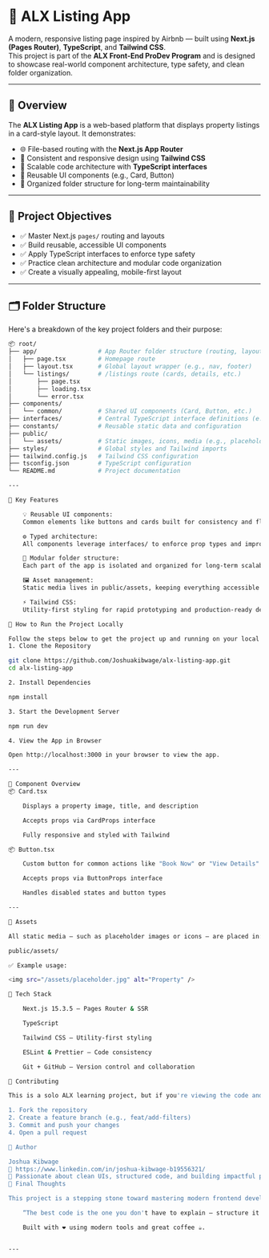 # 🏡 ALX Listing App

A modern, responsive listing page inspired by Airbnb — built using **Next.js (Pages Router)**, **TypeScript**, and **Tailwind CSS**.  
This project is part of the **ALX Front-End ProDev Program** and is designed to showcase real-world component architecture, type safety, and clean folder organization.

---

## 🚀 Overview

The **ALX Listing App** is a web-based platform that displays property listings in a card-style layout. It demonstrates:

- 🌐 File-based routing with the **Next.js App Router**
- 🎨 Consistent and responsive design using **Tailwind CSS**
- 🧠 Scalable code architecture with **TypeScript interfaces**
- 🔁 Reusable UI components (e.g., Card, Button)
- 📁 Organized folder structure for long-term maintainability

---

## 🎯 Project Objectives

- ✅ Master Next.js `pages/` routing and layouts
- ✅ Build reusable, accessible UI components
- ✅ Apply TypeScript interfaces to enforce type safety
- ✅ Practice clean architecture and modular code organization
- ✅ Create a visually appealing, mobile-first layout

---

## 🗂 Folder Structure

Here's a breakdown of the key project folders and their purpose:

```bash
📦 root/
├── app/                 # App Router folder structure (routing, layouts, pages)
│   ├── page.tsx         # Homepage route
│   ├── layout.tsx       # Global layout wrapper (e.g., nav, footer)
│   └── listings/        # /listings route (cards, details, etc.)
│       ├── page.tsx
│       ├── loading.tsx
│       └── error.tsx
├── components/
│   └── common/          # Shared UI components (Card, Button, etc.)
├── interfaces/          # Central TypeScript interface definitions (e.g., props)
├── constants/           # Reusable static data and configuration
├── public/
│   └── assets/          # Static images, icons, media (e.g., placeholder.jpg)
├── styles/              # Global styles and Tailwind imports
├── tailwind.config.js   # Tailwind CSS configuration
├── tsconfig.json        # TypeScript configuration
└── README.md            # Project documentation

---

🧩 Key Features

    💡 Reusable UI components:
    Common elements like buttons and cards built for consistency and flexibility.

    ⚙️ Typed architecture:
    All components leverage interfaces/ to enforce prop types and improve DX.

    📁 Modular folder structure:
    Each part of the app is isolated and organized for long-term scalability.

    🖼 Asset management:
    Static media lives in public/assets, keeping everything accessible and clean.

    ⚡ Tailwind CSS:
    Utility-first styling for rapid prototyping and production-ready designs.

🔧 How to Run the Project Locally

Follow the steps below to get the project up and running on your local machine:
1. Clone the Repository

git clone https://github.com/Joshuakibwage/alx-listing-app.git
cd alx-listing-app

2. Install Dependencies

npm install

3. Start the Development Server

npm run dev

4. View the App in Browser

Open http://localhost:3000 in your browser to view the app.

---

🧱 Component Overview
📦 Card.tsx

    Displays a property image, title, and description

    Accepts props via CardProps interface

    Fully responsive and styled with Tailwind

📦 Button.tsx

    Custom button for common actions like "Book Now" or "View Details"

    Accepts props via ButtonProps interface

    Handles disabled states and button types

---

🧾 Assets

All static media — such as placeholder images or icons — are placed in:

public/assets/

✅ Example usage:

<img src="/assets/placeholder.jpg" alt="Property" />

🧪 Tech Stack

    Next.js 15.3.5 – Pages Router & SSR

    TypeScript

    Tailwind CSS – Utility-first styling

    ESLint & Prettier – Code consistency

    Git + GitHub – Version control and collaboration

🤝 Contributing

This is a solo ALX learning project, but if you're viewing the code and want to contribute:

1. Fork the repository
2. Create a feature branch (e.g., feat/add-filters)
3. Commit and push your changes
4. Open a pull request

👤 Author

Joshua Kibwage
🔗 https://www.linkedin.com/in/joshua-kibwage-b19556321/
💬 Passionate about clean UIs, structured code, and building impactful products.
📌 Final Thoughts

This project is a stepping stone toward mastering modern frontend development with React frameworks. It’s not just about building listings — it’s about writing clean, scalable code that’s easy to extend and maintain.

    “The best code is the one you don't have to explain — structure it like a story, not a puzzle.”

    Built with ❤️ using modern tools and great coffee ☕.


---

